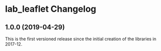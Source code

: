 # lab_leaflet Changelog

## 1.0.0 (2019-04-29)

This is the first versioned release since the initial creation of the libraries in 2017-12.

